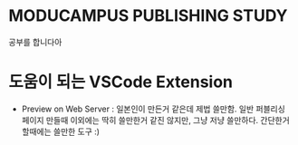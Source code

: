 # MODUCAMPUS PUBLISHING STUDY 
공부를 합니다아

# 도움이 되는 VSCode Extension
- Preview on Web Server : 일본인이 만든거 같은데 제법 쓸만함. 일반 퍼블리싱 페이지 만들때 이외에는 딱히 쓸만한거 같진 않지만, 그냥 저냥 쓸만하다. 간단한거 할때에는 쓸만한 도구 :)

